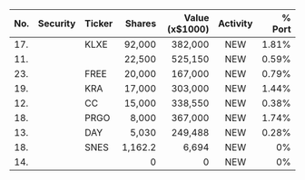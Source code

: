 No. | Security | Ticker | Shares | Value (x$1000) | Activity | % Port
|--- | --- | --- | ---:| ---:|:---:| ---:|
 17.||KLXE</a>|92,000|382,000|NEW|1.81%|<a href=rel="bookmark"></a>
11.|||22,500|525,150|NEW|0.59%|rel="bookmark"></a>
23.||FREE</a>|20,000|167,000|NEW|0.79%|<a href=rel="bookmark"></a>
19.||KRA</a>|17,000|303,000|NEW|1.44%|<a href=rel="bookmark"></a>
12.||CC</a>|15,000|338,550|NEW|0.38%|<a href=rel="bookmark"></a>
18.||PRGO</a>|8,000|367,000|NEW|1.74%|<a href=rel="bookmark"></a>
13.||DAY</a>|5,030|249,488|NEW|0.28%|<a href=rel="bookmark"></a>
18.||SNES</a>|1,162.2|6,694|NEW|0%|<a href=rel="bookmark"></a>
14.|||0|0|NEW|0%|rel="bookmark"></a>
